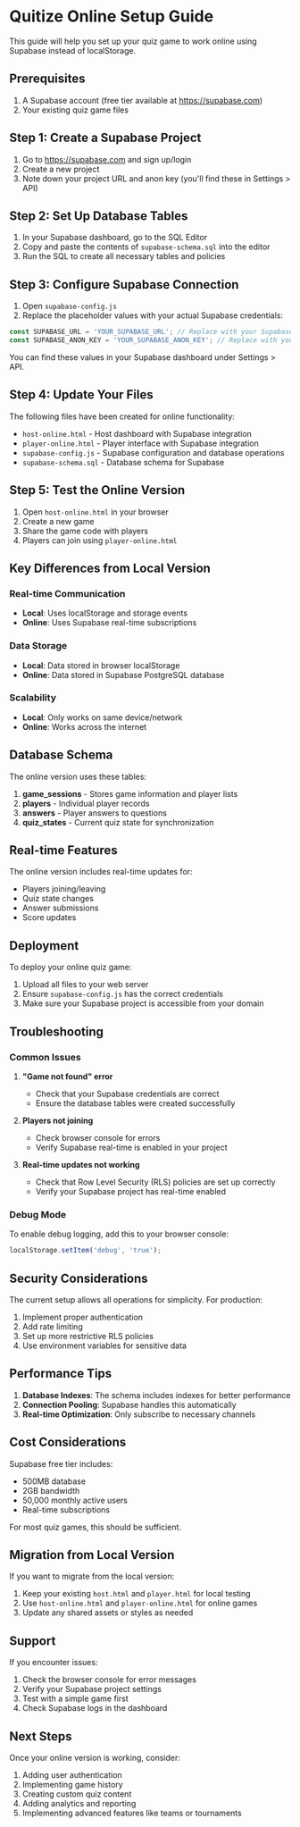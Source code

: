 # Quitize Online Setup Guide

This guide will help you set up your quiz game to work online using Supabase instead of localStorage.

## Prerequisites

1. A Supabase account (free tier available at https://supabase.com)
2. Your existing quiz game files

## Step 1: Create a Supabase Project

1. Go to https://supabase.com and sign up/login
2. Create a new project
3. Note down your project URL and anon key (you'll find these in Settings > API)

## Step 2: Set Up Database Tables

1. In your Supabase dashboard, go to the SQL Editor
2. Copy and paste the contents of `supabase-schema.sql` into the editor
3. Run the SQL to create all necessary tables and policies

## Step 3: Configure Supabase Connection

1. Open `supabase-config.js`
2. Replace the placeholder values with your actual Supabase credentials:

```javascript
const SUPABASE_URL = 'YOUR_SUPABASE_URL'; // Replace with your Supabase URL
const SUPABASE_ANON_KEY = 'YOUR_SUPABASE_ANON_KEY'; // Replace with your Supabase anon key
```

You can find these values in your Supabase dashboard under Settings > API.

## Step 4: Update Your Files

The following files have been created for online functionality:

- `host-online.html` - Host dashboard with Supabase integration
- `player-online.html` - Player interface with Supabase integration
- `supabase-config.js` - Supabase configuration and database operations
- `supabase-schema.sql` - Database schema for Supabase

## Step 5: Test the Online Version

1. Open `host-online.html` in your browser
2. Create a new game
3. Share the game code with players
4. Players can join using `player-online.html`

## Key Differences from Local Version

### Real-time Communication
- **Local**: Uses localStorage and storage events
- **Online**: Uses Supabase real-time subscriptions

### Data Storage
- **Local**: Data stored in browser localStorage
- **Online**: Data stored in Supabase PostgreSQL database

### Scalability
- **Local**: Only works on same device/network
- **Online**: Works across the internet

## Database Schema

The online version uses these tables:

1. **game_sessions** - Stores game information and player lists
2. **players** - Individual player records
3. **answers** - Player answers to questions
4. **quiz_states** - Current quiz state for synchronization

## Real-time Features

The online version includes real-time updates for:
- Players joining/leaving
- Quiz state changes
- Answer submissions
- Score updates

## Deployment

To deploy your online quiz game:

1. Upload all files to your web server
2. Ensure `supabase-config.js` has the correct credentials
3. Make sure your Supabase project is accessible from your domain

## Troubleshooting

### Common Issues

1. **"Game not found" error**
   - Check that your Supabase credentials are correct
   - Ensure the database tables were created successfully

2. **Players not joining**
   - Check browser console for errors
   - Verify Supabase real-time is enabled in your project

3. **Real-time updates not working**
   - Check that Row Level Security (RLS) policies are set up correctly
   - Verify your Supabase project has real-time enabled

### Debug Mode

To enable debug logging, add this to your browser console:

```javascript
localStorage.setItem('debug', 'true');
```

## Security Considerations

The current setup allows all operations for simplicity. For production:

1. Implement proper authentication
2. Add rate limiting
3. Set up more restrictive RLS policies
4. Use environment variables for sensitive data

## Performance Tips

1. **Database Indexes**: The schema includes indexes for better performance
2. **Connection Pooling**: Supabase handles this automatically
3. **Real-time Optimization**: Only subscribe to necessary channels

## Cost Considerations

Supabase free tier includes:
- 500MB database
- 2GB bandwidth
- 50,000 monthly active users
- Real-time subscriptions

For most quiz games, this should be sufficient.

## Migration from Local Version

If you want to migrate from the local version:

1. Keep your existing `host.html` and `player.html` for local testing
2. Use `host-online.html` and `player-online.html` for online games
3. Update any shared assets or styles as needed

## Support

If you encounter issues:

1. Check the browser console for error messages
2. Verify your Supabase project settings
3. Test with a simple game first
4. Check Supabase logs in the dashboard

## Next Steps

Once your online version is working, consider:

1. Adding user authentication
2. Implementing game history
3. Creating custom quiz content
4. Adding analytics and reporting
5. Implementing advanced features like teams or tournaments 
